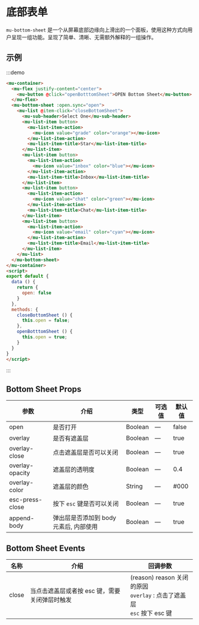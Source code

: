 # 底部表单

`mu-bottom-sheet` 是一个从屏幕底部边缘向上滑出的一个面板，使用这种方式向用户呈现一组功能。呈现了简单、清晰、无需额外解释的一组操作。

## 示例

:::demo
```html
<mu-container>
  <mu-flex justify-content="center">
    <mu-button @click="openBotttomSheet">OPEN Bottom Sheet</mu-button>
  </mu-flex>
  <mu-bottom-sheet :open.sync="open">
    <mu-list @item-click="closeBottomSheet">
      <mu-sub-header>Select One</mu-sub-header>
      <mu-list-item button>
        <mu-list-item-action>
          <mu-icon value="grade" color="orange"></mu-icon>
        </mu-list-item-action>
        <mu-list-item-title>Star</mu-list-item-title>
      </mu-list-item>
      <mu-list-item button>
        <mu-list-item-action>
          <mu-icon value="inbox" color="blue"></mu-icon>
        </mu-list-item-action>
        <mu-list-item-title>Inbox</mu-list-item-title>
      </mu-list-item>
      <mu-list-item button>
        <mu-list-item-action>
          <mu-icon value="chat" color="green"></mu-icon>
        </mu-list-item-action>
        <mu-list-item-title>Chat</mu-list-item-title>
      </mu-list-item>
      <mu-list-item button>
        <mu-list-item-action>
          <mu-icon value="email" color="cyan"></mu-icon>
        </mu-list-item-action>
        <mu-list-item-title>Email</mu-list-item-title>
      </mu-list-item>
    </mu-list>
  </mu-bottom-sheet>
</mu-container>
<script>
export default {
  data () {
    return {
      open: false
    }
  },
  methods: {
    closeBottomSheet () {
      this.open = false;
    },
    openBotttomSheet () {
      this.open = true;
    }
  }
}
</script>
```
:::

## Bottom Sheet Props

| 参数 | 介绍 | 类型 | 可选值 | 默认值 |
|------|------|------|------|------|
| open | 是否打开 | Boolean | — | false |
| overlay | 是否有遮盖层 | Boolean | — | true |
| overlay-close | 点击遮盖层是否可以关闭 | Boolean | — | true |
| overlay-opacity | 遮盖层的透明度 | Boolean | — | 0.4 |
| overlay-color | 遮盖层的颜色 | String | — | #000 |
| esc-press-close | 按下 `esc` 键是否可以关闭 | Boolean | — | true |
| append-body | 弹出层是否添加到 body 元素后, 内部使用 | Boolean | — | true |

## Bottom Sheet Events

| 名称 | 介绍 | 回调参数 |
|------|------|-------|
| close | 当点击遮盖层或者按 esc 键，需要关闭弹层时触发 | (reason) reason 关闭的原因  <br/> `overlay` : 点击了遮盖层 <br/> `esc` 按下 esc 键 |

<script>
export default {
  data () {
    return {
      open: false
    }
  },
  methods: {
    closeBottomSheet () {
      this.open = false;
    },
    openBotttomSheet () {
      this.open = true;
    }
  }
}
</script>
